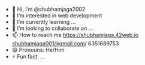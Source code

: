 - 👋 Hi, I’m @shubhamjaga2002
- 👀 I’m interested in web development
- 🌱 I’m currently learning ...
- 💞️ I’m looking to collaborate on ...
- 📫 How to reach me https://shubhamjaga.42web.io shubhamjaga001@gmail.com/ 6351689753
- 😄 Pronouns: He/Him
- ⚡ Fun fact: ...

<!---
shubhamjaga2002/shubhamjaga2002 is a ✨ special ✨ repository because its `README.md` (this file) appears on your GitHub profile.
You can click the Preview link to take a look at your changes.
--->

